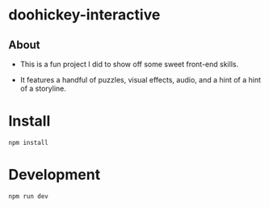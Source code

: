 # doohickey-interactive
## About
- This is a fun project I did to show off some sweet front-end skills.

- It features a handful of puzzles, visual effects, audio, and a hint of a hint of a storyline.


# Install

```
npm install
```

# Development

```
npm run dev
```